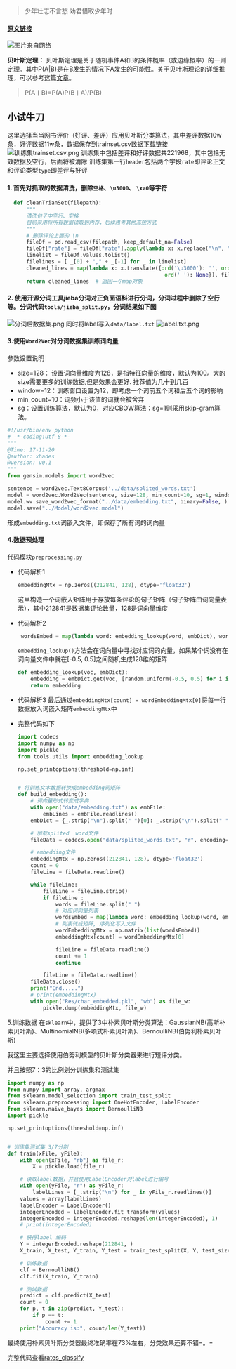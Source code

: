 
> 少年壮志不言愁
> 劝君惜取少年时

#### [原文链接](https://www.jianshu.com/p/e754d10f4fe6)


![图片来自网络](http://upload-images.jianshu.io/upload_images/3818161-f545b252c2d70e45.jpg?imageMogr2/auto-orient/strip%7CimageView2/2/w/1240)

**贝叶斯定理：**
贝叶斯定理是关于随机事件A和B的条件概率（或边缘概率）的一则定理。其中P(A|B)是在B发生的情况下A发生的可能性。关于贝叶斯理论的详细推理，可以参考这篇[文章](http://www.jianshu.com/p/c59851b1c0f3)。
> P(A丨B)=P(A)P(B丨A)/P(B)

## 小试牛刀
这里选择当当网书评价（好评、差评）应用贝叶斯分类算法，其中差评数据10w条，好评数据11w条，数据保存到trainset.csv[数据下载链接](https://github.com/xhades/rates_classify/tree/master/rates_classify/data)
![训练集trainset.csv.png](http://upload-images.jianshu.io/upload_images/3818161-45092258cd9c6278.png?imageMogr2/auto-orient/strip%7CimageView2/2/w/1240)
训练集中包括差评和好评数据共221968，其中包括无效数据及空行，后面将被清除
训练集第一行`header`包括两个字段`rate`即评论正文和评论类型`type`即差评与好评

#### 1. 首先对抓取的数据清洗，删除`空格`、`\u3000`、 `\xa0`等字符
  ```python
    def cleanTrianSet(filepath):
        """
        清洗句子中空行、空格
        目前采用将所有数据读取到内存，后续思考其他高效方式
        """
        # 删除评论上面的 \n
        fileDf = pd.read_csv(filepath, keep_default_na=False)
        fileDf["rate"] = fileDf["rate"].apply(lambda x: x.replace("\n", ""))
        linelist = fileDf.values.tolist()
        filelines = [ _[0] + "," + _[-1] for _ in linelist]
        cleaned_lines = map(lambda x: x.translate({ord('\u3000'): '', ord('\r'): '', ord('\xa0'): None,
                                                    ord(' '): None}), filelines[1:])  # 更加优雅的方式 在这个问题中是比较快的方式
        return cleaned_lines  # 返回一个map对象
  ```

#### 2. 使用开源分词工具**jieba分词**对正负面语料进行分词，分词过程中删除了空行等。分词代码`tools/jieba_split.py`，分词结果如下图
![分词后数据集.png](http://upload-images.jianshu.io/upload_images/3818161-aa9e6b08f7d2cd7e.png?imageMogr2/auto-orient/strip%7CimageView2/2/w/1240)
同时将label写入`data/label.txt`
![label.txt.png](http://upload-images.jianshu.io/upload_images/3818161-8437c852d7c70deb.png?imageMogr2/auto-orient/strip%7CimageView2/2/w/1240)

#### 3.使用`Word2Vec`对分词数据集训练词向量
参数设置说明
- size=128： 设置词向量维度为128，是指特征向量的维度，默认为100。大的size需要更多的训练数据,但是效果会更好. 推荐值为几十到几百
- window=12：训练窗口设置为12，即考虑一个词前五个词和后五个词的影响
- min_count=10：词频小于该值的词就会被舍弃
- sg：设置训练算法，默认为0，对应CBOW算法；sg=1则采用skip-gram算法。
```python
#!/usr/bin/env python
# -*-coding:utf-8-*-
"""
@Time: 17-11-20 
@author: xhades
@version: v0.1
"""
from gensim.models import word2vec

sentence = word2vec.Text8Corpus('../data/splited_words.txt')
model = word2vec.Word2Vec(sentence, size=128, min_count=10, sg=1, window=12, workers=8)
model.wv.save_word2vec_format("../data/embedding.txt", binary=False, )
model.save("../Model/word2vec.model")
```
形成`embedding.txt`词嵌入文件，即保存了所有词的词向量

#### 4.数据预处理        
代码模块`preprocessing.py`
- 代码解析1
  ```python
  embeddingMtx = np.zeros((212841, 128), dtype='float32')
  ```
    这里构造一个词嵌入矩阵用于存放每条评论的句子矩阵（句子矩阵由词向量表示），其中212841是数据集评论数量，128是词向量维度

- 代码解析2
  ```python
   wordsEmbed = map(lambda word: embedding_lookup(word, embDict), words)
  ```
    `embedding_lookup()`方法会在词向量中寻找对应词的向量，如果某个词没有在词向量文件中就在[-0.5, 0.5]之间随机生成128维的矩阵
  ```python
  def embedding_lookup(voc, embDict):
      embedding = embDict.get(voc, [random.uniform(-0.5, 0.5) for i in range(128)])
      return embedding
  ```
- 代码解析3
    最后通过`embeddingMtx[count] = wordEmbeddingMtx[0]`将每一行数据放入词嵌入矩阵`embeddingMtx`中
- 完整代码如下
  ```python
  import codecs
  import numpy as np
  import pickle
  from tools.utils import embedding_lookup

  np.set_printoptions(threshold=np.inf)


  # 将训练文本数据转换成embedding词矩阵
  def build_embedding():
      # 词向量形式转变成字典
      with open("data/embedding.txt") as embFile:
          embLines = embFile.readlines()
      embDict = {_.strip("\n").split(" ")[0]: _.strip("\n").split(" ")[1:] for _ in embLines[1:]}

      # 加载splited  word文件
      fileData = codecs.open("data/splited_words.txt", "r", encoding="utf-8")

      # embedding文件
      embeddingMtx = np.zeros((212841, 128), dtype='float32')
      count = 0
      fileLine = fileData.readline()

      while fileLine:
          fileLine = fileLine.strip()
          if fileLine :
              words = fileLine.split(" ")
              # 对应词向量列表
              wordsEmbed = map(lambda word: embedding_lookup(word, embDict), words)
              # 列表转成矩阵, 序列化写入文件
              wordEmbeddingMtx = np.matrix(list(wordsEmbed))
              embeddingMtx[count] = wordEmbeddingMtx[0]

              fileLine = fileData.readline()
              count += 1
              continue

          fileLine = fileData.readline()
      fileData.close()
      print("End.....")
      # print(embeddingMtx)
      with open("Res/char_embedded.pkl", "wb") as file_w:
          pickle.dump(embeddingMtx, file_w)
  ```

5.训练数据
在`sklearn`中，提供了3中朴素贝叶斯分类算法：GaussianNB(高斯朴素贝叶斯)、MultinomialNB(多项式朴素贝叶斯)、BernoulliNB(伯努利朴素贝叶斯)

我这里主要选择使用伯努利模型的贝叶斯分类器来进行短评分类。

并且按照7：3的比例划分训练集和测试集
```python
import numpy as np
from numpy import array, argmax
from sklearn.model_selection import train_test_split
from sklearn.preprocessing import OneHotEncoder, LabelEncoder
from sklearn.naive_bayes import BernoulliNB
import pickle

np.set_printoptions(threshold=np.inf)


# 训练集测试集 3/7分割
def train(xFile, yFile):
    with open(xFile, "rb") as file_r:
        X = pickle.load(file_r)

    # 读取label数据，并且使用LabelEncoder对label进行编号
    with open(yFile, "r") as yFile_r:
        labelLines = [_.strip("\n") for _ in yFile_r.readlines()]
    values = array(labelLines)
    labelEncoder = LabelEncoder()
    integerEncoded = labelEncoder.fit_transform(values)
    integerEncoded = integerEncoded.reshape(len(integerEncoded), 1)
    # print(integerEncoded)

    # 获得label 编码
    Y = integerEncoded.reshape(212841, )
    X_train, X_test, Y_train, Y_test = train_test_split(X, Y, test_size=0.3, random_state=42)

    # 训练数据
    clf = BernoulliNB()
    clf.fit(X_train, Y_train)

    # 测试数据
    predict = clf.predict(X_test)
    count = 0
    for p, t in zip(predict, Y_test):
        if p == t:
            count += 1
    print("Accuracy is:", count/len(Y_test))
```

最终使用朴素贝叶斯分类器最终准确率在73%左右，分类效果还算不错=。=

完整代码查看[rates_classify](https://github.com/xhades/rates_classify)






